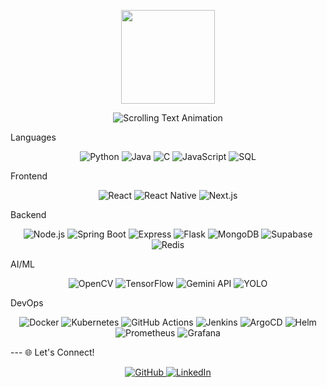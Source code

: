 <p align="center">
<img src="https://media.giphy.com/media/M9gbBd9nbDrOTu1Mqx/giphy.gif" width="150">
</p>
<p align="center">
<img src="https://readme-typing-svg.demolab.com?font=Fira+Code&size=24&duration=2500&pause=1500&color=4E4E4E&center=true&vCenter=true&width=600&lines=Building+Exciting+Web+Applications;Exploring+the+Future+of+AI;Dedicated+to+DevOps+Excellence" alt="Scrolling Text Animation">
</p>
Languages
<p align="center">
<img src="https://img.shields.io/badge/Python-%233776AB.svg?style=for-the-badge&logo=python&logoColor=white" alt="Python">
<img src="https://img.shields.io/badge/Java-%23ED8B00.svg?style=for-the-badge&logo=java&logoColor=white" alt="Java">
<img src="https://img.shields.io/badge/C-%2300599C.svg?style=for-the-badge&logo=c&logoColor=white" alt="C">
<img src="https://img.shields.io/badge/JavaScript-%23F7DF1E.svg?style=for-the-badge&logo=javascript&logoColor=black" alt="JavaScript">
<img src="https://img.shields.io/badge/SQL-%234479A1.svg?style=for-the-badge&logo=mysql&logoColor=white" alt="SQL">
</p>
Frontend
<p align="center">
<img src="https://img.shields.io/badge/React-%2361DAFB.svg?style=for-the-badge&logo=react&logoColor=black" alt="React">
<img src="https://img.shields.io/badge/React%20Native-%2361DAFB.svg?style=for-the-badge&logo=react&logoColor=black" alt="React Native">
<img src="https://img.shields.io/badge/Next.js-%23000000.svg?style=for-the-badge&logo=nextdotjs&logoColor=white" alt="Next.js">
</p>
Backend
<p align="center">
<img src="https://img.shields.io/badge/Node.js-%23339933.svg?style=for-the-badge&logo=nodedotjs&logoColor=white" alt="Node.js">
<img src="https://img.shields.io/badge/Spring%20Boot-%236DB33F.svg?style=for-the-badge&logo=spring&logoColor=white" alt="Spring Boot">
<img src="https://img.shields.io/badge/Express-%23000000.svg?style=for-the-badge&logo=express&logoColor=white" alt="Express">
<img src="https://img.shields.io/badge/Flask-%23000000.svg?style=for-the-badge&logo=flask&logoColor=white" alt="Flask">
<img src="https://img.shields.io/badge/MongoDB-%2347A248.svg?style=for-the-badge&logo=mongodb&logoColor=white" alt="MongoDB">
<img src="https://img.shields.io/badge/Supabase-%233FCF8E.svg?style=for-the-badge&logo=supabase&logoColor=white" alt="Supabase">
<img src="https://img.shields.io/badge/Redis-%23DC382D.svg?style=for-the-badge&logo=redis&logoColor=white" alt="Redis">
</p>
AI/ML
<p align="center">
<img src="https://img.shields.io/badge/OpenCV-%235C3EE8.svg?style=for-the-badge&logo=opencv&logoColor=white" alt="OpenCV">
<img src="https://img.shields.io/badge/TensorFlow-%23FF6F00.svg?style=for-the-badge&logo=tensorflow&logoColor=white" alt="TensorFlow">
<img src="https://img.shields.io/badge/Gemini%20API-%234285F4.svg?style=for-the-badge&logo=google&logoColor=white" alt="Gemini API">
<img src="https://img.shields.io/badge/YOLO-%2300FFFF.svg?style=for-the-badge&logo=yolo&logoColor=black" alt="YOLO">
</p>
DevOps
<p align="center">
<img src="https://img.shields.io/badge/Docker-%232496ED.svg?style=for-the-badge&logo=docker&logoColor=white" alt="Docker">
<img src="https://img.shields.io/badge/Kubernetes-%23326CE5.svg?style=for-the-badge&logo=kubernetes&logoColor=white" alt="Kubernetes">
<img src="https://img.shields.io/badge/GitHub%20Actions-%232088FF.svg?style=for-the-badge&logo=githubactions&logoColor=white" alt="GitHub Actions">
<img src="https://img.shields.io/badge/Jenkins-%23D24939.svg?style=for-the-badge&logo=jenkins&logoColor=white" alt="Jenkins">
<img src="https://img.shields.io/badge/ArgoCD-%23EF7B4D.svg?style=for-the-badge&logo=argocd&logoColor=white" alt="ArgoCD">
<img src="https://img.shields.io/badge/Helm-%230F1689.svg?style=for-the-badge&logo=helm&logoColor=white" alt="Helm">
<img src="https://img.shields.io/badge/Prometheus-%23E6522C.svg?style=for-the-badge&logo=prometheus&logoColor=white" alt="Prometheus">
<img src="https://img.shields.io/badge/Grafana-%23F46800.svg?style=for-the-badge&logo=grafana&logoColor=white" alt="Grafana">
</p>
---
🌐 Let's Connect!
<p align="center">
<a href="https://github.com/Chad-007" target="_blank">
<img src="https://img.shields.io/badge/GitHub-%23181717.svg?style=for-the-badge&logo=github&logoColor=white" alt="GitHub">
</a>
<a href="https://www.linkedin.com/in/alan-sebastian-081596257/" target="_blank">
<img src="https://img.shields.io/badge/LinkedIn-%230077B5.svg?style=for-the-badge&logo=linkedin&logoColor=white" alt="LinkedIn">
</a>
</p>
